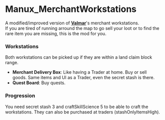 <!--Read this in github to have all the visuals and formatting: https://github.com/manux32/7dtdSdxMods/tree/master/Manux_MerchantWorkstations-->
# Manux_MerchantWorkstations

A modified/improved version of [**Valmar**](https://7daystodie.com/forums/showthread.php?32219-Valmar-s-Mod-Collection)'s merchant workstations.  
If you are tired of running arround the map to go sell your loot or to find the rare item you are missing, this is the mod for you.

### Workstations
Both workstations can be picked up if they are within a land claim block range.
- **Merchant Delivery Box**: Like having a Trader at home. Buy or sell goods. Same items and UI as a Trader, even the secret stash is there.
- **Quest Board**: Buy quests.  


### Progression
You need secret stash 3 and craftSkillScience 5 to be able to craft the workstations. They can also be purchased at traders (stashOnlyItemsHigh).
